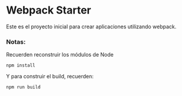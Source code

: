 # Webpack Starter

Este es el proyecto inicial para crear aplicaciones utilizando webpack.


### Notas:
Recuerden reconstruir los módulos de Node
```
npm install
```

Y para construir el build, recuerden:
```
npm run build
```